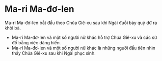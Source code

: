 # Ma-ri Ma-đơ-len

Ma-ri Ma-đơ-len bắt đầu theo Chúa Giê-xu sau khi Ngài đuổi bảy quỷ dữ ra khỏi bà.
- Ma-ri Ma-đơ-len và một số người nữ khác hỗ trợ Chúa Giê-xu và các sứ đồ bằng việc dâng hiến. 
- Ma-ri Ma-đơ-len và một số người nữ khác là những người đầu tiên nhìn thấy Chúa Giê-xu sau khi Ngài phục sinh.

